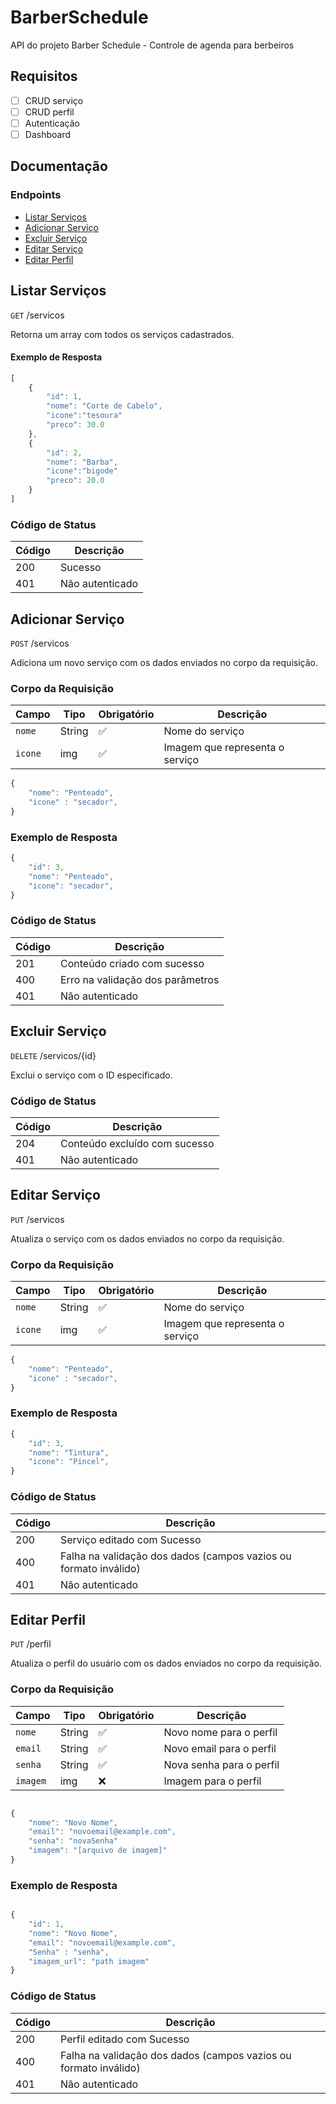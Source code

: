 # BarberSchedule

API do projeto Barber Schedule - Controle de agenda para berbeiros 


## Requisitos

- [ ] CRUD serviço
- [ ] CRUD perfil
- [ ] Autenticação
- [ ] Dashboard

## Documentação

### Endpoints

- [Listar Serviços](#listar-serviços)
- [Adicionar Serviço](#adicionar-serviço)
- [Excluir Serviço](#excluir-serviço)
- [Editar Serviço](#editar-serviço)
- [Editar Perfil](#editar-perfil)

## Listar Serviços

`GET` /servicos

Retorna um array com todos os serviços cadastrados.

#### Exemplo de Resposta

```js
[
    {
        "id": 1,
        "nome": "Corte de Cabelo",
        "icone":"tesoura"
        "preco": 30.0
    },
    {
        "id": 2,
        "nome": "Barba",
        "icone":"bigode"
        "preco": 20.0
    }
]

```


### Código de Status

|Código	| Descrição
|-------|--------------
|200	| Sucesso
|401	|Não autenticado


## Adicionar Serviço

`POST` /servicos

Adiciona um novo serviço com os dados enviados no corpo da requisição.

### Corpo da Requisição
Campo | Tipo   | Obrigatório | Descrição
------|--------|--------------|-----------------
`nome`| String | ✅       | Nome do serviço
`icone`| img | ✅| Imagem que representa o serviço 

```js
{
    "nome": "Penteado",
    "icone" : "secador",
}
```

### Exemplo de Resposta


```js
{
    "id": 3,
    "nome": "Penteado",
    "icone": "secador",
}
```


### Código de Status

|Código	| Descrição
|-------|--------------
|201	| Conteúdo criado com sucesso
|400	| Erro na validação dos parâmetros 
|401	| Não autenticado


## Excluir Serviço
`DELETE` /servicos/{id}

Exclui o serviço com o ID especificado.

### Código de Status

|Código	| Descrição
|-------|--------------
|204	| Conteúdo excluído com sucesso
|401	| Não autenticado


## Editar Serviço
`PUT` /servicos

Atualiza o serviço com os dados enviados no corpo da requisição.


### Corpo da Requisição
Campo | Tipo   | Obrigatório | Descrição
------|--------|--------------|-----------------
`nome`| String | ✅       | Nome do serviço
`icone`| img | ✅| Imagem que representa o serviço 

```js
{
    "nome": "Penteado",
    "icone" : "secador",
}
```

### Exemplo de Resposta


```js
{
    "id": 3,
    "nome": "Tintura",
    "icone": "Pincel",
}
```

### Código de Status
|Código	|Descrição
---|---
|200	|Serviço editado com Sucesso
|400	|Falha na validação  dos dados (campos vazios ou formato inválido)
|401	|Não autenticado


## Editar Perfil
`PUT` /perfil

Atualiza o perfil do usuário com os dados enviados no corpo da requisição.


### Corpo da Requisição

Campo | Tipo   | Obrigatório | Descrição
------|--------|--------------|-----------------
`nome`|String | ✅  | Novo nome para o perfil
`email`|String | ✅ | Novo email para o perfil
`senha`|String |✅ | Nova senha para o perfil 
`imagem`| img | ❌  | Imagem para o perfil

```js

{
    "nome": "Novo Nome",
    "email": "novoemail@example.com",
    "senha": "novaSenha"
    "imagem": "[arquivo de imagem]"
}
```

### Exemplo de Resposta
```js

{
    "id": 1,
    "nome": "Novo Nome",
    "email": "novoemail@example.com",
    "Senha" : "senha",
    "imagem_url": "path imagem"
}
```

### Código de Status
|Código	|Descrição
---|---
|200	|Perfil editado com Sucesso
|400	|Falha na validação  dos dados (campos vazios ou formato inválido)
|401	|Não autenticado
